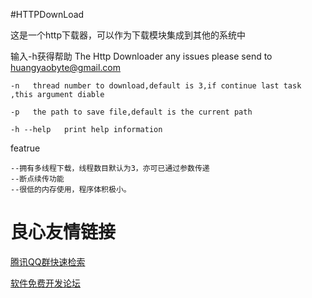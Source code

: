 #HTTPDownLoad

这是一个http下载器，可以作为下载模块集成到其他的系统中

输入-h获得帮助
    The Http Downloader
    any issues please send to huangyaobyte@gmail.com
    
    -n   thread number to download,default is 3,if continue last task ,this argument diable
    
    -p   the path to save file,default is the current path
    
    -h --help   print help information
    
featrue

	--拥有多线程下载，线程数目默认为3，亦可已通过参数传递
	--断点续传功能
	--很低的内存使用，程序体积极小。

 # 良心友情链接

[腾讯QQ群快速检索](http://u.720life.cn/s/8cf73f7c)

[软件免费开发论坛](http://u.720life.cn/s/bbb01dc0)